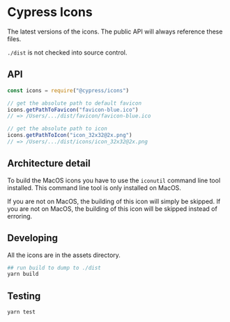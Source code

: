 # Cypress Icons

The latest versions of the icons.
The public API will always reference these files.

`./dist` is not checked into source control.

## API

```js
const icons = require("@cypress/icons")

// get the absolute path to default favicon
icons.getPathToFavicon("favicon-blue.ico")
// => /Users/.../dist/favicon/favicon-blue.ico

// get the absolute path to icon
icons.getPathToIcon("icon_32x32@2x.png")
// => /Users/.../dist/icons/icon_32x32@2x.png
```

## Architecture detail

To build the MacOS icons you have to use the `iconutil` command line tool installed.
This command line tool is only installed on MacOS.

If you are not on MacOS, the building of this icon will simply be skipped.
If you are not on MacOS, the building of this icon will be skipped instead of erroring. 

## Developing

All the icons are in the assets directory.

```bash
## run build to dump to ./dist
yarn build
```

## Testing

```bash
yarn test
```
